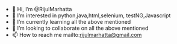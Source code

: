 - 👋 Hi, I’m @RijulMarhatta
- 👀 I’m interested in python,java,html,selenium, testNG,Javascript
- 🌱 I’m currently learning all the above mentioned
- 💞️ I’m looking to collaborate on all the above mentioned
- 📫 How to reach me mailto:rijulmarhatta@gmail.com

<!---
RijulMarhatta/RijulMarhatta is a ✨ special ✨ repository because its `README.md` (this file) appears on your GitHub profile.
You can click the Preview link to take a look at your changes.
--->
